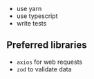 - use yarn
- use typescript
- write tests

## Preferred libraries

- `axios` for web requests
- `zod` to validate data
